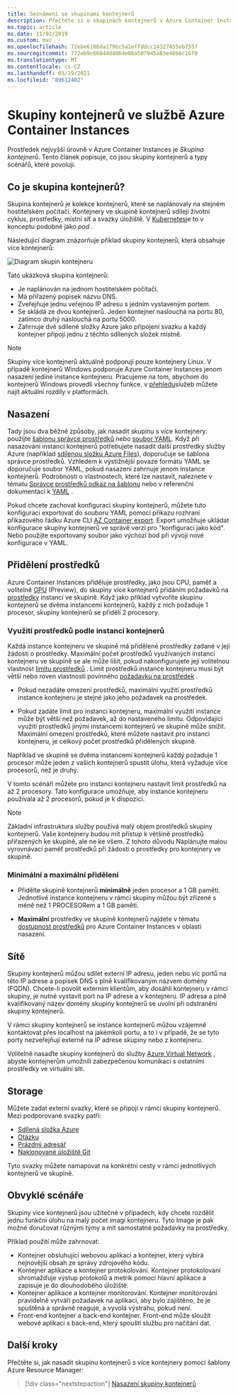 ```yaml
---
title: Seznámení se skupinami kontejnerů
description: Přečtěte si o skupinách kontejnerů v Azure Container Instances, kolekci instancí, které sdílejí životní cyklus a prostředky, jako jsou CPU, úložiště a síť.
ms.topic: article
ms.date: 11/01/2019
ms.custom: mvc
ms.openlocfilehash: 72ebe6186da179bc5a1effddcc14327455eb7557
ms.sourcegitcommit: 772eb9c6684dd4864e0ba507945a83e48b8c16f0
ms.translationtype: MT
ms.contentlocale: cs-CZ
ms.lasthandoff: 03/19/2021
ms.locfileid: "89612402"
---
```

# <a name="container-groups-in-azure-container-instances"></a>Skupiny kontejnerů ve službě Azure Container Instances

Prostředek nejvyšší úrovně v Azure Container Instances je *Skupina kontejnerů*. Tento článek popisuje, co jsou skupiny kontejnerů a typy scénářů, které povolují.

## <a name="what-is-a-container-group"></a>Co je skupina kontejnerů?

Skupina kontejnerů je kolekce kontejnerů, které se naplánovaly na stejném hostitelském počítači. Kontejnery ve skupině kontejnerů sdílejí životní cyklus, prostředky, místní síť a svazky úložiště. V [Kubernetes][kubernetes-pod]je to v konceptu podobné jako *pod* .

Následující diagram znázorňuje příklad skupiny kontejnerů, která obsahuje více kontejnerů:

![Diagram skupin kontejneru][container-groups-example]

Tato ukázková skupina kontejnerů:

* Je naplánován na jednom hostitelském počítači.
* Má přiřazený popisek názvu DNS.
* Zveřejňuje jednu veřejnou IP adresu s jedním vystaveným portem.
* Se skládá ze dvou kontejnerů. Jeden kontejner naslouchá na portu 80, zatímco druhý naslouchá na portu 5000.
* Zahrnuje dvě sdílené složky Azure jako připojení svazku a každý kontejner připojí jednu z těchto sdílených složek místně.

> [!NOTE]
> Skupiny více kontejnerů aktuálně podporují pouze kontejnery Linux. V případě kontejnerů Windows podporuje Azure Container Instances jenom nasazení jediné instance kontejneru. Pracujeme na tom, abychom do kontejnerů Windows provedli všechny funkce. v [přehledu](container-instances-overview.md#linux-and-windows-containers)služeb můžete najít aktuální rozdíly v platformách.

## <a name="deployment"></a>Nasazení

Tady jsou dva běžné způsoby, jak nasadit skupinu s více kontejnery: použijte [šablonu správce prostředků][resource-manager template] nebo [soubor YAML][yaml-file]. Když při nasazování instancí kontejnerů potřebujete nasadit další prostředky služby Azure (například [sdílenou složku Azure Files][azure-files]), doporučuje se šablona správce prostředků. Vzhledem k výstižnější povaze formátu YAML se doporučuje soubor YAML, pokud nasazení zahrnuje jenom instance kontejnerů. Podrobnosti o vlastnostech, které lze nastavit, naleznete v tématu [Správce prostředků odkaz na šablonu](/azure/templates/microsoft.containerinstance/containergroups) nebo v referenční dokumentaci k [YAML](container-instances-reference-yaml.md) .

Pokud chcete zachovat konfiguraci skupiny kontejnerů, můžete tuto konfiguraci exportovat do souboru YAML pomocí příkazu rozhraní příkazového řádku Azure CLI [AZ Container export][az-container-export]. Export umožňuje ukládat konfigurace skupiny kontejnerů ve správě verzí pro "konfiguraci jako kód". Nebo použijte exportovaný soubor jako výchozí bod při vývoji nové konfigurace v YAML.



## <a name="resource-allocation"></a>Přidělení prostředků

Azure Container Instances přiděluje prostředky, jako jsou CPU, paměť a volitelně [GPU][gpus] (Preview), do skupiny více kontejnerů přidáním požadavků na [prostředky][resource-requests] instancí ve skupině. Když jako příklad vytvoříte skupinu kontejnerů se dvěma instancemi kontejnerů, každý z nich požaduje 1 procesor, skupiny kontejnerů se přidělí 2 procesory.

### <a name="resource-usage-by-container-instances"></a>Využití prostředků podle instancí kontejnerů

Každá instance kontejneru ve skupině má přidělené prostředky zadané v její žádosti o prostředky. Maximální počet prostředků využívaných instancí kontejneru ve skupině se ale může lišit, pokud nakonfigurujete její volitelnou vlastnost [limitu prostředků][resource-limits] . Limit prostředků instance kontejneru musí být větší nebo roven vlastnosti povinného [požadavku na prostředek][resource-requests] .

* Pokud nezadáte omezení prostředků, maximální využití prostředků instance kontejneru je stejné jako jeho požadavek na prostředek.

* Pokud zadáte limit pro instanci kontejneru, maximální využití instance může být větší než požadavek, až do nastaveného limitu. Odpovídající využití prostředků jinými instancemi kontejnerů ve skupině může snížit. Maximální omezení prostředků, které můžete nastavit pro instanci kontejneru, je celkový počet prostředků přidělených skupině.
    
Například ve skupině se dvěma instancemi kontejnerů každý požaduje 1 procesor může jeden z vašich kontejnerů spustit úlohu, která vyžaduje více procesorů, než je druhý.

V tomto scénáři můžete pro instanci kontejneru nastavit limit prostředků na až 2 procesory. Tato konfigurace umožňuje, aby instance kontejneru používala až 2 procesorů, pokud je k dispozici.

> [!NOTE]
> Základní infrastruktura služby používá malý objem prostředků skupiny kontejnerů. Vaše kontejnery budou mít přístup k většině prostředků přiřazených ke skupině, ale ne ke všem. Z tohoto důvodu Naplánujte malou vyrovnávací paměť prostředků při žádosti o prostředky pro kontejnery ve skupině.

### <a name="minimum-and-maximum-allocation"></a>Minimální a maximální přidělení

* Přidělte skupině kontejnerů **minimálně** jeden procesor a 1 GB paměti. Jednotlivé instance kontejneru v rámci skupiny můžou být zřízené s méně než 1 PROCESORem a 1 GB paměti. 

* **Maximální** prostředky ve skupině kontejnerů najdete v tématu [dostupnost prostředků][region-availability] pro Azure Container Instances v oblasti nasazení.

## <a name="networking"></a>Sítě

Skupiny kontejnerů můžou sdílet externí IP adresu, jeden nebo víc portů na této IP adrese a popisek DNS s plně kvalifikovaným názvem domény (FQDN). Chcete-li povolit externím klientům, aby dosáhli kontejneru v rámci skupiny, je nutné vystavit port na IP adrese a v kontejneru. IP adresa a plně kvalifikovaný název domény skupiny kontejnerů se uvolní při odstranění skupiny kontejnerů. 

V rámci skupiny kontejnerů se instance kontejnerů můžou vzájemně kontaktovat přes localhost na jakémkoli portu, a to i v případě, že se tyto porty nezveřejňují externě na IP adrese skupiny nebo z kontejneru.

Volitelně nasaďte skupiny kontejnerů do služby [Azure Virtual Network][virtual-network] , abyste kontejnerům umožnili zabezpečenou komunikaci s ostatními prostředky ve virtuální síti.

## <a name="storage"></a>Storage

Můžete zadat externí svazky, které se připojí v rámci skupiny kontejnerů. Mezi podporované svazky patří:
* [Sdílená složka Azure][azure-files]
* [Otázku][secret]
* [Prázdný adresář][empty-directory]
* [Naklonované úložiště Git][volume-gitrepo]

Tyto svazky můžete namapovat na konkrétní cesty v rámci jednotlivých kontejnerů ve skupině. 

## <a name="common-scenarios"></a>Obvyklé scénáře

Skupiny více kontejnerů jsou užitečné v případech, kdy chcete rozdělit jednu funkční úlohu na malý počet imagí kontejneru. Tyto Image je pak možné doručovat různými týmy a mít samostatné požadavky na prostředky.

Příklad použití může zahrnovat:

* Kontejner obsluhující webovou aplikaci a kontejner, který vybírá nejnovější obsah ze správy zdrojového kódu.
* Kontejner aplikace a kontejner protokolování. Kontejner protokolování shromažďuje výstup protokolů a metrik pomocí hlavní aplikace a zapisuje je do dlouhodobého úložiště.
* Kontejner aplikace a kontejner monitorování. Kontejner monitorování pravidelně vytváří požadavek na aplikaci, aby bylo zajištěno, že je spuštěná a správně reaguje, a vyvolá výstrahu, pokud není.
* Front-end kontejner a back-end kontejner. Front-end může sloužit webové aplikaci s back-end, který spouští službu pro načítání dat. 

## <a name="next-steps"></a>Další kroky

Přečtěte si, jak nasadit skupinu kontejnerů s více kontejnery pomocí šablony Azure Resource Manager:

> [!div class="nextstepaction"]
> [Nasazení skupiny kontejnerů][resource-manager template]

<!-- IMAGES -->
[container-groups-example]: ./media/container-instances-container-groups/container-groups-example.png

<!-- LINKS - External -->
[dcos-pod]: https://dcos.io/docs/1.10/deploying-services/pods/
[kubernetes-pod]: https://kubernetes.io/docs/concepts/workloads/pods/

<!-- LINKS - Internal -->
[resource-manager template]: container-instances-multi-container-group.md
[yaml-file]: container-instances-multi-container-yaml.md
[region-availability]: container-instances-region-availability.md
[resource-requests]: /rest/api/container-instances/containergroups/createorupdate#resourcerequests
[resource-limits]: /rest/api/container-instances/containergroups/createorupdate#resourcelimits
[resource-requirements]: /rest/api/container-instances/containergroups/createorupdate#resourcerequirements
[azure-files]: container-instances-volume-azure-files.md
[virtual-network]: container-instances-virtual-network-concepts.md
[secret]: container-instances-volume-secret.md
[volume-gitrepo]: container-instances-volume-gitrepo.md
[gpus]: container-instances-gpu.md
[empty-directory]: container-instances-volume-emptydir.md
[az-container-export]: /cli/azure/container#az-container-export
